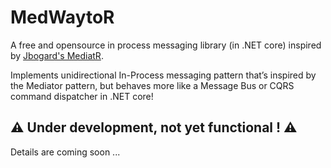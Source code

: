 
# MedWaytoR

A free and opensource in process messaging library (in .NET core) inspired by [Jbogard's MediatR](https://github.com/jbogard/MediatR).

Implements unidirectional In-Process messaging pattern that’s inspired by the Mediator pattern, but behaves more like a Message Bus or CQRS command dispatcher in .NET core!

## ⚠️ Under development, not yet functional ! ⚠️

Details are coming soon ...
